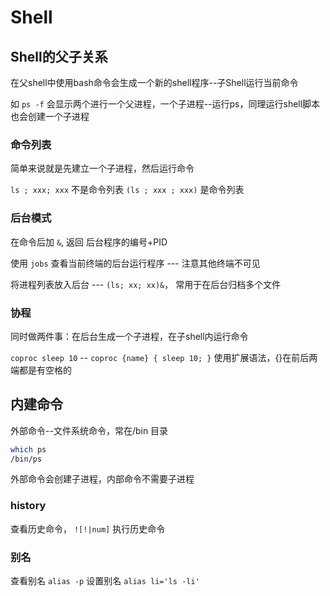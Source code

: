# Shell

## Shell的父子关系

在父shell中使用bash命令会生成一个新的shell程序--子Shell运行当前命令

如 `ps -f` 会显示两个进行一个父进程，一个子进程--运行ps，同理运行shell脚本也会创建一个子进程

### 命令列表

简单来说就是先建立一个子进程，然后运行命令

`ls ; xxx; xxx` 不是命令列表
`(ls ; xxx ; xxx)` 是命令列表

### 后台模式

在命令后加 `&`, 返回 后台程序的编号+PID

使用 `jobs` 查看当前终端的后台运行程序 --- 注意其他终端不可见

将进程列表放入后台 --- `(ls; xx; xx)&`， 常用于在后台归档多个文件

### 协程

同时做两件事：在后台生成一个子进程，在子shell内运行命令

`coproc sleep 10` -- `coproc {name} { sleep 10; }`  使用扩展语法，{}在前后两端都是有空格的

## 内建命令

外部命令--文件系统命令，常在/bin 目录

```sh
which ps
/bin/ps
```

外部命令会创建子进程，内部命令不需要子进程

### history

查看历史命令， `![!|num]` 执行历史命令

### 别名

查看别名 `alias -p`
设置别名 `alias li='ls -li'`
